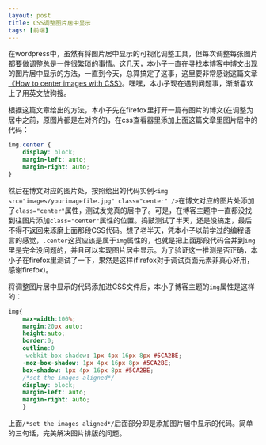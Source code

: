 ```yaml
---
layout: post
title: CSS调整图片居中显示
tags: [前端]
---
```


在wordpress中，虽然有将图片居中显示的可视化调整工具，但每次调整每张图片都要做调整总是一件很繁琐的事情。这几天，本小子一直在寻找本博客中博文出现的图片居中显示的方法，一直到今天，总算搞定了这事，这里要非常感谢这篇文章[《How to center images with CSS》](http://imagecss.com/center.html)。嘿嘿，本小子现在遇到问题事，渐渐喜欢上了用英文放狗搜。

根据这篇文章给出的方法，本小子先在firefox里打开一篇有图片的博文(在调整为居中之前，原图片都是左对齐的)，在css查看器里添加上面这篇文章里图片居中的代码：

```css
img.center { 
    display: block; 
    margin-left: auto; 
    margin-right: auto;
}
```
然后在博文对应的图片处，按照给出的代码实例`<img src="images/yourimagefile.jpg" class="center" />`在博文对应的图片处添加了`class="center"`属性，测试发觉真的居中了。可是，在博客主题中一直都没找到往图片添加`class="center"`属性的位置。捣鼓测试了半天，还是没搞定，最后不得不返回来琢磨上面那段CSS代码。想了老半天，凭本小子以前学过的编程语言的感觉，`.center`这货应该是属于`img`属性的，也就是把上面那段代码合并到`img`里是完全没问题的，并且可以实现图片居中显示。为了验证这一推测是否正确，本小子在firefox里测试了一下，果然是这样(firefox对于调试页面元素非真心好用，感谢firefox)。

将调整图片居中显示的代码添加进CSS文件后，本小子博客主题的`img`属性是这样的：

```css
img{
	max-width:100%;
	margin:20px auto;
	height:auto;
	border:0;
	outline:0
	-webkit-box-shadow: 1px 4px 16px 8px #5CA2BE;
    -moz-box-shadow: 1px 4px 16px 8px #5CA2BE;
    box-shadow: 1px 4px 16px 8px #5CA2BE;
    /*set the images aligned*/
    display: block; 
    margin-left: auto; 
    margin-right: auto;
	}
```
上面`/*set the images aligned*/`后面部分即是添加图片居中显示的代码。简单的三句话，完美解决图片排版的问题。